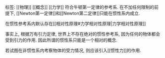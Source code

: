 标签: [[物理]] [[概念]] [[力学]]
符合牛顿第一定律的参考系. 在不加任何限制的前提下, [[Newton第一定律]]和[[Newton第二定律]]只能在惯性系内成立. 

在惯性参考系内默认存在[[相对性原理#力学相对性原理|力学相对性原理]]

事实上, 根据万有引力定律, 世界上不存在绝对的惯性参考系, 因为任何的物体都会受到引力的作用. 因此所谓的惯性系只能是一个相对的概念. 

若试图在非惯性系内考察物体的受力情况, 则应该引入[[惯性力]]的作用. 